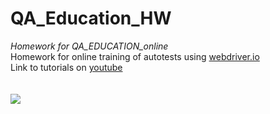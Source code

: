 # QA_Education_HW

<i>Homework for QA_EDUCATION_online</i> <br>
Homework for online training of autotests using <a href="https://webdriver.io">webdriver.io</a> <br>
Link to tutorials on <a href="https://www.youtube.com/watch?v=cSQxQpIlVgo&list=PLP1-M5OhC7yjAZ1-llDH45nxLfKKbcxGe&index=3">youtube</a><br><br><br>
<img src="https://res.cloudinary.com/practicaldev/image/fetch/s--co5LdVu9--/c_limit%2Cf_auto%2Cfl_progressive%2Cq_auto%2Cw_880/https://i2.wp.com/grantnorwood.com/app/uploads/2017/07/webdriver-io-logo.png%3Fw%3D1680%26ssl%3D1">
